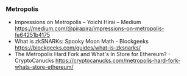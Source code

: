### Metropolis

* Impressions on Metropolis – Yoichi Hirai – Medium https://medium.com/@pirapira/impressions-on-metropolis-fe64251b4175
* What is zkSNARKs: Spooky Moon Math - Blockgeeks https://blockgeeks.com/guides/what-is-zksnarks/
* The Metropolis Hard Fork and What's In Store for Ethereum? - CryptoCanucks https://cryptocanucks.com/metropolis-hard-fork-whats-store-ethereum/